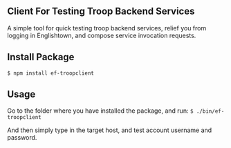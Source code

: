 Client For Testing Troop Backend Services
-----------------------------------------

A simple tool for quick testing troop backend services, relief you from logging in Englishtown, and compose service invocation requests.



Install Package
---------------

`$ npm install ef-troopclient`



Usage
-----

Go to the folder where you have installed the package, and run:
`$ ./bin/ef-troopclient`

And then simply type in the target host, and test account username and password.
